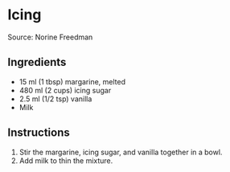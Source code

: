 # Icing #

Source: Norine Freedman

## Ingredients ##
* 15 ml (1 tbsp) margarine, melted
* 480 ml (2 cups) icing sugar
* 2.5 ml (1/2 tsp) vanilla
* Milk

## Instructions ##
1. Stir the margarine, icing sugar, and vanilla together in a bowl.
1. Add milk to thin the mixture.
